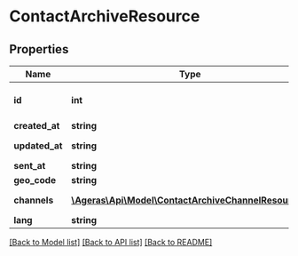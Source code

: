 # ContactArchiveResource

## Properties
Name | Type | Description | Notes
------------ | ------------- | ------------- | -------------
**id** | **int** | Id of correspondence (content_archive). | [optional] 
**created_at** | **string** | Date of creation. | [optional] 
**updated_at** | **string** | Date of last update. | [optional] 
**sent_at** | **string** | Date of sending. | [optional] 
**geo_code** | **string** | Short geo code. | [optional] 
**channels** | [**\Ageras\Api\Model\ContactArchiveChannelResource[]**](ContactArchiveChannelResource.md) | Contacting channels | [optional] 
**lang** | **string** | Language code. | [optional] 

[[Back to Model list]](../README.md#documentation-for-models) [[Back to API list]](../README.md#documentation-for-api-endpoints) [[Back to README]](../README.md)


